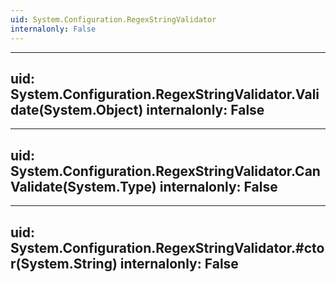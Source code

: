 ```yaml
---
uid: System.Configuration.RegexStringValidator
internalonly: False
---
```


---
uid: System.Configuration.RegexStringValidator.Validate(System.Object)
internalonly: False
---

---
uid: System.Configuration.RegexStringValidator.CanValidate(System.Type)
internalonly: False
---

---
uid: System.Configuration.RegexStringValidator.#ctor(System.String)
internalonly: False
---
